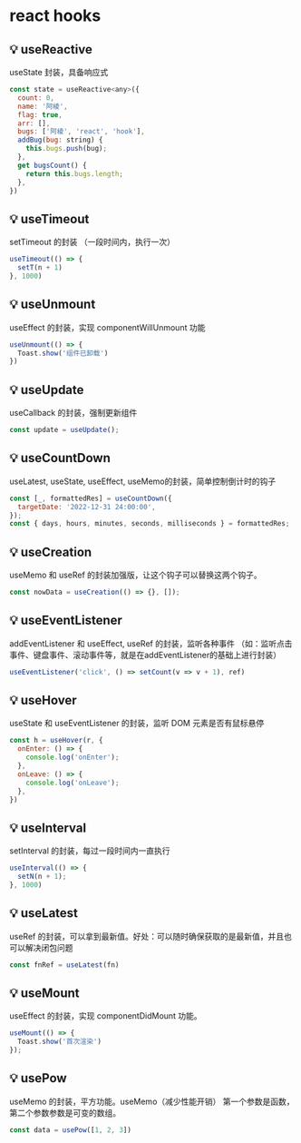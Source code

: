 # react hooks

## :bulb: useReactive

useState 封装，具备响应式

```js
const state = useReactive<any>({
  count: 0,
  name: '阿棱',
  flag: true,
  arr: [],
  bugs: ['阿棱', 'react', 'hook'],
  addBug(bug: string) {
    this.bugs.push(bug);
  },
  get bugsCount() {
    return this.bugs.length;
  },
})
```

## :bulb: useTimeout

setTimeout 的封装 （一段时间内，执行一次）

```js
useTimeout(() => {
  setT(n + 1)
}, 1000)
```

## :bulb: useUnmount

useEffect 的封装，实现 componentWillUnmount 功能

```js
useUnmount(() => {
  Toast.show('组件已卸载')
})
```

## :bulb: useUpdate

useCallback 的封装，强制更新组件

```js
const update = useUpdate();
```

## :bulb: useCountDown

useLatest, useState, useEffect, useMemo的封装，简单控制倒计时的钩子

```js
const [_, formattedRes] = useCountDown({
  targetDate: '2022-12-31 24:00:00',
});
const { days, hours, minutes, seconds, milliseconds } = formattedRes;
```

## :bulb: useCreation

useMemo 和 useRef 的封装加强版，让这个钩子可以替换这两个钩子。

```js
const nowData = useCreation(() => {}, []);
```

## :bulb: useEventListener

addEventListener 和 useEffect, useRef 的封装，监听各种事件 （如：监听点击事件、键盘事件、滚动事件等，就是在addEventListener的基础上进行封装）

```js
useEventListener('click', () => setCount(v => v + 1), ref)
```

## :bulb: useHover

useState 和 useEventListener 的封装，监听 DOM 元素是否有鼠标悬停

```js
const h = useHover(r, {
  onEnter: () => {
    console.log('onEnter');
  },
  onLeave: () => {
    console.log('onLeave');
  },
})
```

## :bulb: useInterval

setInterval 的封装，每过一段时间内一直执行


```js
useInterval(() => {
  setN(n + 1);
}, 1000)
```

## :bulb: useLatest

useRef 的封装，可以拿到最新值。好处：可以随时确保获取的是最新值，并且也可以解决闭包问题


```js
const fnRef = useLatest(fn)
```

## :bulb: useMount

useEffect 的封装，实现 componentDidMount 功能。


```js
useMount(() => {
  Toast.show('首次渲染')
});
```

## :bulb: usePow

useMemo 的封装，平方功能。useMemo（减少性能开销） 第一个参数是函数，第二个参数参数是可变的数组。

```js
const data = usePow([1, 2, 3])
```